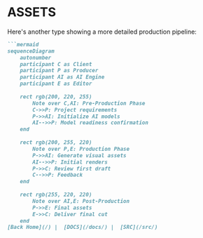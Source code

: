 # ASSETS
Here's another type showing a more detailed production pipeline:

```markdown
```mermaid
sequenceDiagram
    autonumber
    participant C as Client
    participant P as Producer
    participant AI as AI Engine
    participant E as Editor
    
    rect rgb(200, 220, 255)
        Note over C,AI: Pre-Production Phase
        C->>P: Project requirements
        P->>AI: Initialize AI models
        AI-->>P: Model readiness confirmation
    end
    
    rect rgb(200, 255, 220)
        Note over P,E: Production Phase
        P->>AI: Generate visual assets
        AI-->>P: Initial renders
        P->>C: Review first draft
        C-->>P: Feedback
    end
    
    rect rgb(255, 220, 220)
        Note over AI,E: Post-Production
        P->>E: Final assets
        E->>C: Deliver final cut
    end
[Back Home](/) |  [DOCS](/docs/) |  [SRC](/src/)

